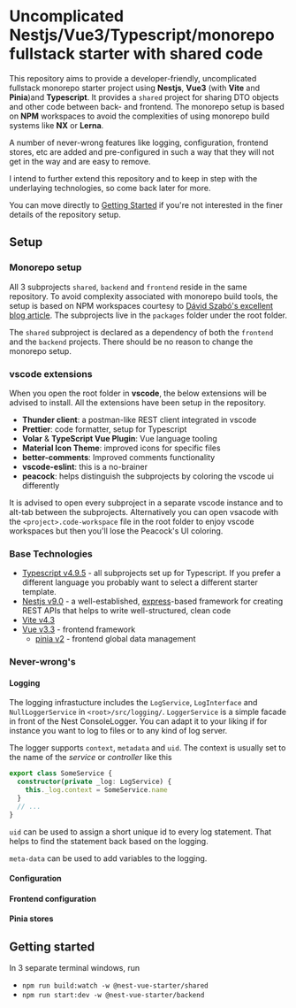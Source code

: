 # Uncomplicated Nestjs/Vue3/Typescript/monorepo fullstack starter with shared code
This repository aims to provide a developer-friendly, uncomplicated fullstack
monorepo starter project using **Nestjs**, **Vue3** (with **Vite**
and **Pinia**)and **Typescript**.  It provides a `shared` project for sharing DTO
objects and other code between back- and frontend.  The monorepo setup is based
on **NPM** workspaces to avoid the complexities of using monorepo build systems
like **NX** or **Lerna**.

A number of never-wrong features like logging, configuration, frontend stores, etc
are added and pre-configured in such a way that they will not get in the way
and are easy to remove.

I intend to further extend this repository and to keep in step with the underlaying
technologies, so come back later for more.

You can move directly to [Getting Started](#getting-started) if you're
not interested in the finer details of the repository setup.

## Setup
### Monorepo setup
All 3 subprojects `shared`, `backend` and `frontend` reside in the same repository.
To avoid complexity associated with monorepo build tools, the setup is based on NPM
workspaces courtesy to [Dávid Szabó's excellent blog article](https://daveiscoding.com/nodejs-typescript-monorepo-via-npm-workspaces).
The subprojects live in the `packages` folder under the root folder.  

The `shared` subproject is declared as a dependency of both the `frontend` and the
`backend` projects.  There should be no reason to change the monorepo setup.

### vscode extensions
When you open the root folder in **vscode**, the below extensions will be advised
to install.  All the extensions have been setup in the repository.
- **Thunder client**: a postman-like REST client integrated in vscode
- **Prettier**: code formatter, setup for Typescript
- **Volar** & **TypeScript Vue Plugin**: Vue language tooling
- **Material Icon Theme**: improved icons for specific files
- **better-comments**: Improved comments functionality
- **vscode-eslint**: this is a no-brainer
- **peacock**: helps distinguish the subprojects by coloring the vscode ui differently

It is advised to open every subproject in a separate vscode instance and to alt-tab
between the subprojects.  Alternatively you can open vsacode with the `<project>.code-workspace`
file in the root folder to enjoy vscode workspaces but then you'll lose the Peacock's
UI coloring.  

### Base Technologies
- [Typescript v4.9.5](https://www.typescriptlang.org/) - all subprojects set up
for Typescript.  If you prefer a different language you probably want to select a
different starter template.
- [Nestjs v9.0](https://nestjs.com/) - a well-established,
[express](https://expressjs.com/)-based framework for creating REST APIs that
helps to write well-structured, clean code
- [Vite v4.3](https://vitejs.dev/)
- [Vue v3.3](https://blog.vuejs.org/posts/vue-3-3) - frontend framework
  - [pinia v2](https://pinia.vuejs.org/) - frontend global data management

### Never-wrong's
#### Logging
The logging infrastucture includes the `LogService`, `LogInterface` and
`NullLoggerService` in `<root>/src/logging/`.  `LoggerService` is a simple
facade in front of the Nest ConsoleLogger.  You can adapt it to your liking
if for instance you want to log to files or to any kind of log server.

The logger supports `context`, `metadata` and `uid`.  The context is usually set
to the name of the *service* or *controller* like this

```ts
export class SomeService {
  constructor(private _log: LogService) {
    this._log.context = SomeService.name
  }
  // ...
}
```

`uid` can be used to assign a short unique id to every log statement.  That helps
to find the statement back based on the logging.

`meta-data` can be used to add variables to the logging.

#### Configuration

#### Frontend configuration

#### Pinia stores

## Getting started
In 3 separate terminal windows, run
- `npm run build:watch -w @nest-vue-starter/shared`
- `npm run start:dev -w @nest-vue-starter/backend`
